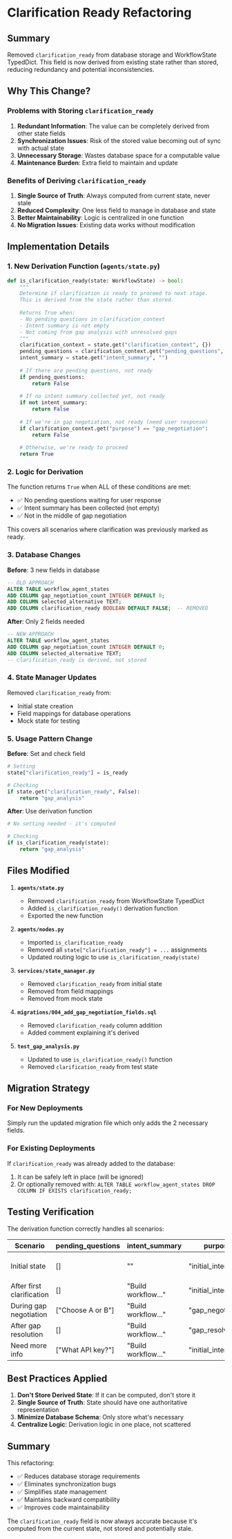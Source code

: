 # Clarification Ready Refactoring

## Summary
Removed `clarification_ready` from database storage and WorkflowState TypedDict. This field is now derived from existing state rather than stored, reducing redundancy and potential inconsistencies.

## Why This Change?

### Problems with Storing `clarification_ready`
1. **Redundant Information**: The value can be completely derived from other state fields
2. **Synchronization Issues**: Risk of the stored value becoming out of sync with actual state
3. **Unnecessary Storage**: Wastes database space for a computable value
4. **Maintenance Burden**: Extra field to maintain and update

### Benefits of Deriving `clarification_ready`
1. **Single Source of Truth**: Always computed from current state, never stale
2. **Reduced Complexity**: One less field to manage in database and state
3. **Better Maintainability**: Logic is centralized in one function
4. **No Migration Issues**: Existing data works without modification

## Implementation Details

### 1. New Derivation Function (`agents/state.py`)
```python
def is_clarification_ready(state: WorkflowState) -> bool:
    """
    Determine if clarification is ready to proceed to next stage.
    This is derived from the state rather than stored.
    
    Returns True when:
    - No pending questions in clarification_context
    - Intent summary is not empty
    - Not coming from gap analysis with unresolved gaps
    """
    clarification_context = state.get("clarification_context", {})
    pending_questions = clarification_context.get("pending_questions", [])
    intent_summary = state.get("intent_summary", "")
    
    # If there are pending questions, not ready
    if pending_questions:
        return False
    
    # If no intent summary collected yet, not ready
    if not intent_summary:
        return False
    
    # If we're in gap negotiation, not ready (need user response)
    if clarification_context.get("purpose") == "gap_negotiation":
        return False
    
    # Otherwise, we're ready to proceed
    return True
```

### 2. Logic for Derivation
The function returns `True` when ALL of these conditions are met:
- ✅ No pending questions waiting for user response
- ✅ Intent summary has been collected (not empty)
- ✅ Not in the middle of gap negotiation

This covers all scenarios where clarification was previously marked as ready.

### 3. Database Changes
**Before**: 3 new fields in database
```sql
-- OLD APPROACH
ALTER TABLE workflow_agent_states 
ADD COLUMN gap_negotiation_count INTEGER DEFAULT 0;
ADD COLUMN selected_alternative TEXT;
ADD COLUMN clarification_ready BOOLEAN DEFAULT FALSE;  -- REMOVED
```

**After**: Only 2 fields needed
```sql
-- NEW APPROACH
ALTER TABLE workflow_agent_states 
ADD COLUMN gap_negotiation_count INTEGER DEFAULT 0;
ADD COLUMN selected_alternative TEXT;
-- clarification_ready is derived, not stored
```

### 4. State Manager Updates
Removed `clarification_ready` from:
- Initial state creation
- Field mappings for database operations
- Mock state for testing

### 5. Usage Pattern Change

**Before**: Set and check field
```python
# Setting
state["clarification_ready"] = is_ready

# Checking
if state.get("clarification_ready", False):
    return "gap_analysis"
```

**After**: Use derivation function
```python
# No setting needed - it's computed

# Checking
if is_clarification_ready(state):
    return "gap_analysis"
```

## Files Modified

1. **`agents/state.py`**
   - Removed `clarification_ready` from WorkflowState TypedDict
   - Added `is_clarification_ready()` derivation function
   - Exported the new function

2. **`agents/nodes.py`**
   - Imported `is_clarification_ready`
   - Removed all `state["clarification_ready"] = ...` assignments
   - Updated routing logic to use `is_clarification_ready(state)`

3. **`services/state_manager.py`**
   - Removed `clarification_ready` from initial state
   - Removed from field mappings
   - Removed from mock state

4. **`migrations/004_add_gap_negotiation_fields.sql`**
   - Removed `clarification_ready` column addition
   - Added comment explaining it's derived

5. **`test_gap_analysis.py`**
   - Updated to use `is_clarification_ready()` function
   - Removed `clarification_ready` from test state

## Migration Strategy

### For New Deployments
Simply run the updated migration file which only adds the 2 necessary fields.

### For Existing Deployments
If `clarification_ready` was already added to the database:
1. It can be safely left in place (will be ignored)
2. Or optionally removed with: `ALTER TABLE workflow_agent_states DROP COLUMN IF EXISTS clarification_ready;`

## Testing Verification

The derivation function correctly handles all scenarios:

| Scenario | pending_questions | intent_summary | purpose | Result |
|----------|------------------|----------------|---------|--------|
| Initial state | [] | "" | "initial_intent" | False (no intent) |
| After first clarification | [] | "Build workflow..." | "initial_intent" | True |
| During gap negotiation | ["Choose A or B"] | "Build workflow..." | "gap_negotiation" | False |
| After gap resolution | [] | "Build workflow..." | "gap_resolved" | True |
| Need more info | ["What API key?"] | "Build workflow..." | "initial_intent" | False |

## Best Practices Applied

1. **Don't Store Derived State**: If it can be computed, don't store it
2. **Single Source of Truth**: State should have one authoritative representation
3. **Minimize Database Schema**: Only store what's necessary
4. **Centralize Logic**: Derivation logic in one place, not scattered

## Summary

This refactoring:
- ✅ Reduces database storage requirements
- ✅ Eliminates synchronization bugs
- ✅ Simplifies state management
- ✅ Maintains backward compatibility
- ✅ Improves code maintainability

The `clarification_ready` field is now always accurate because it's computed from the current state, not stored and potentially stale.
